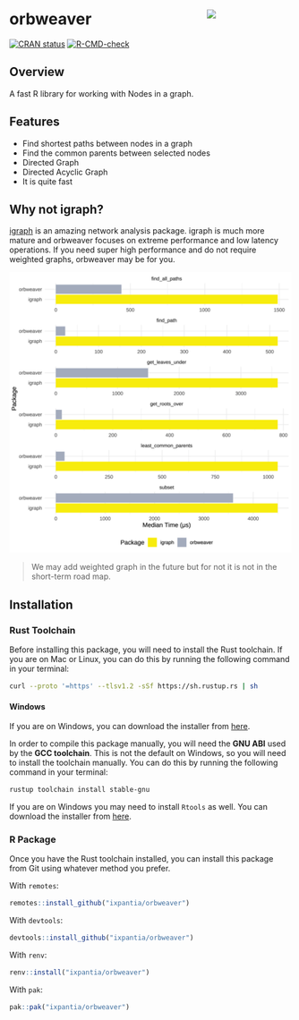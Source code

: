 
# orbweaver <a><img src="https://storage.googleapis.com/ix-paquetes-internos/logo-orbweaver.png" align="right" width="30%"></a>

<!-- badges: start -->
[![CRAN status](https://www.r-pkg.org/badges/version/orbweaver)](https://cran.r-project.org/package=orbweaver)
[![R-CMD-check](https://github.com/ixpantia/orbweaver/actions/workflows/check-full.yaml/badge.svg)](https://github.com/ixpantia/orbweaver/actions/workflows/check-full.yaml)
<!-- badges: end -->

## Overview

A fast R library for working with Nodes in a graph.

## Features

 - Find shortest paths between nodes in a graph
 - Find the common parents between selected nodes
 - Directed Graph
 - Directed Acyclic Graph
 - It is quite fast

## Why not igraph?

[igraph](https://igraph.org/) is an amazing network analysis package.
igraph is much more mature and orbweaver focuses on extreme performance
and low latency operations. If you need super high performance
and do not require weighted graphs, orbweaver may be for you.

![igraph vs orbweaver benchmark](man/figures/benchmark.png)

> We may add weighted graph in the future but for not
> it is not in the short-term road map.

## Installation

### Rust Toolchain

Before installing this package, you will need to install the
Rust toolchain. If you are on Mac or Linux, you can do this
by running the following command in your terminal:

```bash
curl --proto '=https' --tlsv1.2 -sSf https://sh.rustup.rs | sh
```

#### Windows

If you are on Windows, you can download the installer from
[here](https://www.rust-lang.org/tools/install).

In order to compile this package manually, you will need the
**GNU ABI** used by the **GCC toolchain**. This is not the
default on Windows, so you will need to install the
toolchain manually. You can do this by running the following
command in your terminal:

```bash
rustup toolchain install stable-gnu
```

If you are on Windows you may need to install `Rtools` as
well. You can download the installer from
[here](https://cran.r-project.org/bin/windows/Rtools/).

### R Package

Once you have the Rust toolchain installed, you can install
this package from Git using whatever method you prefer.

With `remotes`:

```R
remotes::install_github("ixpantia/orbweaver")
```

With `devtools`:

```R
devtools::install_github("ixpantia/orbweaver")
```

With `renv`:

```R
renv::install("ixpantia/orbweaver")
```

With `pak`:

```R
pak::pak("ixpantia/orbweaver")
```
